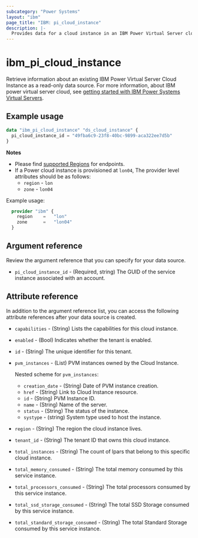 ```yaml
---
subcategory: "Power Systems"
layout: "ibm"
page_title: "IBM: pi_cloud_instance"
description: |-
  Provides data for a cloud instance in an IBM Power Virtual Server cloud.
---
```


# ibm_pi_cloud_instance
Retrieve information about an existing IBM Power Virtual Server Cloud Instance as a read-only data source. For more information, about IBM power virtual server cloud, see [getting started with IBM Power Systems Virtual Servers](https://cloud.ibm.com/docs/power-iaas?topic=power-iaas-getting-started).

## Example usage
```terraform
data "ibm_pi_cloud_instance" "ds_cloud_instance" {
  pi_cloud_instance_id = "49fba6c9-23f8-40bc-9899-aca322ee7d5b"
}
```

**Notes**
- Please find [supported Regions](https://cloud.ibm.com/apidocs/power-cloud#endpoint) for endpoints.
- If a Power cloud instance is provisioned at `lon04`, The provider level attributes should be as follows:
  - `region` - `lon`
  - `zone` - `lon04`

Example usage:
  ```terraform
    provider "ibm" {
      region    =   "lon"
      zone      =   "lon04"
    }
  ```
  
## Argument reference
Review the argument reference that you can specify for your data source. 

- `pi_cloud_instance_id` - (Required, string) The GUID of the service instance associated with an account. 

## Attribute reference
In addition to the argument reference list, you can access the following attribute references after your data source is created.

- `capabilities` - (String) Lists the capabilities for this cloud instance.
- `enabled` - (Bool) Indicates whether the tenant is enabled.
- `id` - (String) The unique identifier for this tenant.
- `pvm_instances` - (List) PVM instances owned by the Cloud Instance.

  Nested scheme for `pvm_instances`:
  - `creation_date` - (String) Date of PVM instance creation.
  - `href` - (String) Link to Cloud Instance resource.
  - `id` - (String) PVM Instance ID.
  - `name` - (String) Name of the server.
  - `status` - (String) The status of the instance.
  - `systype` - (string) System type used to host the instance.
- `region` - (String) The region the cloud instance lives.
- `tenant_id` - (String) The tenant ID that owns this cloud instance.
- `total_instances` - (String) The count of lpars that belong to this specific cloud instance.
- `total_memory_consumed` - (String) The total memory consumed by this service instance.
- `total_processors_consumed` - (String) The total processors consumed by this service instance.
- `total_ssd_storage_consumed` - (String) The total SSD Storage consumed by this service instance.
- `total_standard_storage_consumed` - (String) The total Standard Storage consumed by this service instance.
